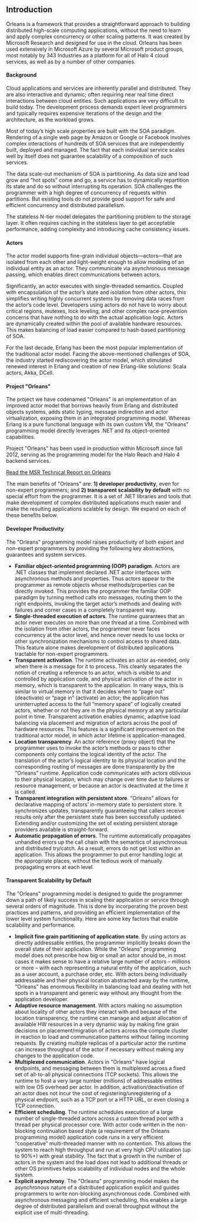 ## Introduction

Orleans is a framework that provides a straightforward approach to building distributed high-scale computing applications, without the need to learn and apply complex concurrency or other scaling patterns. It was created by Microsoft Research and designed for use in the cloud. Orleans has been used extensively in Microsoft Azure by several Microsoft product groups, most notably by 343 Industries as a platform for all of Halo 4 cloud services, as well as by a number of other companies.

#### Background

Cloud applications and services are inherently parallel and distributed. They are also interactive and dynamic; often requiring near real time direct interactions between cloud entities. Such applications are very difficult to build today. The development process demands expert level programmers and typically requires expensive iterations of the design and the architecture, as the workload grows.

Most of today’s high scale properties are built with the SOA paradigm. Rendering of a single web page by Amazon or Google or Facebook involves complex interactions of hundreds of SOA services that are independently built, deployed and managed. The fact that each individual service scales well by itself does not guarantee scalability of a composition of such services.

The data scale-out mechanism of SOA is partitioning. As data size and load grow and “hot spots” come and go, a service has to dynamically repartition its state and do so without interrupting its operation. SOA challenges the programmer with a high degree of concurrency of requests within partitions. But existing tools do not provide good support for safe and efficient concurrency and distributed parallelism.

The stateless N-tier model delegates the partitioning problem to the storage layer. It often requires caching in the stateless layer to get acceptable performance, adding complexity and introducing cache consistency issues.

#### Actors

The actor model supports fine-grain individual objects—actors—that are isolated from each other and light-weight enough to allow modeling of an individual entity as an actor. They communicate via asynchronous message passing, which enables direct communications between actors.

Significantly, an actor executes with single-threaded semantics. Coupled with encapsulation of the actor’s state and isolation from other actors, this simplifies writing highly concurrent systems by removing data races from the actor’s code level. Developers using actors do not have to worry about critical regions, mutexes, lock leveling, and other complex race-prevention concerns that have nothing to do with the actual application logic. Actors are dynamically created within the pool of available hardware resources. This makes balancing of load easier compared to hash-based partitioning of SOA.

For the last decade, Erlang has been the most popular implementation of the traditional actor model. Facing the above-mentioned challenges of SOA, the industry started rediscovering the actor model, which stimulated renewed interest in Erlang and creation of new Erlang-like solutions: Scala actors, Akka, DCell.

#### Project "Orleans"

The project we have codenamed "Orleans" is an implementation of an improved actor model that borrows heavily from Erlang and distributed objects systems, adds static typing, message indirection and actor virtualization, exposing them in an integrated programming model. Whereas Erlang is a pure functional language with its own custom VM, the "Orleans" programming model directly leverages .NET and its object-oriented capabilities.

Project "Orleans" has been used in production within Microsoft since fall 2012, serving as the programming model for the Halo Reach and Halo 4 backend services.

[Read the MSR Technical Report on Orleans](http://research.microsoft.com/pubs/210931/Orleans-MSR-TR-2014-41.pdf)

The main benefits of "Orleans" are: **1) developer productivity**, even for non-expert programmers; and **2) transparent scalability by default** with no special effort from the programmer. It is a set of .NET libraries and tools that make development of complex distributed applications much easier and make the resulting applications scalable by design. We expand on each of these benefits below.

#### Developer Productivity

The "Orleans" programming model raises productivity of both expert and non-expert programmers by providing the following key abstractions, guarantees and system services.

* **Familiar object-oriented programming (OOP) paradigm**. Actors are .NET classes that implement declared .NET actor interfaces with asynchronous methods and properties. Thus actors appear to the programmer as remote objects whose methods/properties can be directly invoked. This provides the programmer the familiar OOP paradigm by turning method calls into messages, routing them to the right endpoints, invoking the target actor’s methods and dealing with failures and corner cases in a completely transparent way.
* **Single-threaded execution of actors**. The runtime guarantees that an actor never executes on more than one thread at a time. Combined with the isolation from other actors, the programmer never faces concurrency at the actor level, and hence never needs to use locks or other synchronization mechanisms to control access to shared data. This feature alone makes development of distributed applications tractable for non-expert programmers.
* **Transparent activation**. The runtime activates an actor as-needed, only when there is a message for it to process. This cleanly separates the notion of creating a reference to an actor, which is visible to and controlled by application code, and physical activation of the actor in memory, which is transparent to the application. In many ways, this is similar to virtual memory in that it decides when to “page out” (deactivate) or “page in” (activate) an actor; the application has uninterrupted access to the full “memory space” of logically created actors, whether or not they are in the physical memory at any particular point in time. Transparent activation enables dynamic, adaptive load balancing via placement and migration of actors across the pool of hardware resources. This features is a significant improvement on the traditional actor model, in which actor lifetime is application-managed.
* **Location transparency**. An actor reference (proxy object) that the programmer uses to invoke the actor’s methods or pass to other components only contains the logical identity of the actor. The translation of the actor’s logical identity to its physical location and the corresponding routing of messages are done transparently by the "Orleans" runtime. Application code communicates with actors oblivious to their physical location, which may change over time due to failures or resource management, or because an actor is deactivated at the time it is called.
* **Transparent integration with persistent store**. "Orleans" allows for declarative mapping of actors’ in-memory state to persistent store. It synchronizes updates, transparently guaranteeing that callers receive results only after the persistent state has been successfully updated. Extending and/or customizing the set of existing persistent storage providers available is straight-forward.
* **Automatic propagation of errors**. The runtime automatically propagates unhandled errors up the call chain with the semantics of asynchronous and distributed try/catch. As a result, errors do not get lost within an application. This allows the programmer to put error handling logic at the appropriate places, without the tedious work of manually propagating errors at each level.

#### Transparent Scalability by Default

The "Orleans" programming model is designed to guide the programmer down a path of likely success in scaling their application or service through several orders of magnitude. This is done by incorporating the proven best practices and patterns, and providing an efficient implementation of the lower level system functionality. Here are some key factors that enable scalability and performance.
* **Implicit fine grain partitioning of application state**. By using actors as directly addressable entities, the programmer implicitly breaks down the overall state of their application. While the "Orleans" programming model does not prescribe how big or small an actor should be, in most cases it makes sense to have a relative large number of actors – millions or more – with each representing a natural entity of the application, such as a user account, a purchase order, etc. With actors being individually addressable and their physical location abstracted away by the runtime, "Orleans" has enormous flexibility in balancing load and dealing with hot spots in a transparent and generic way without any thought from the application developer.
* **Adaptive resource management**. With actors making no assumption about locality of other actors they interact with and because of the location transparency, the runtime can manage and adjust allocation of available HW resources in a very dynamic way by making fine grain decisions on placement/migration of actors across the compute cluster in reaction to load and communication patterns without failing incoming requests. By creating multiple replicas of a particular actor the runtime can increase throughput of the actor if necessary without making any changes to the application code.
* **Multiplexed communication**. Actors in "Orleans" have logical endpoints, and messaging between them is multiplexed across a fixed set of all-to-all physical connections (TCP sockets). This allows the  runtime to host a very large number (millions) of addressable entities with low OS overhead per actor. In addition, activation/deactivation of an actor does not incur the cost of registering/unregistering of a physical endpoint, such as a TCP port or a HTTP URL, or even closing a TCP connection.
* **Efficient scheduling**. The runtime schedules execution of a large number of single-threaded actors across a custom thread pool with a thread per physical processor core. With actor code written in the non-blocking continuation based style (a requirement of the Orleans programming model) application code runs in a very efficient “cooperative” multi-threaded manner with no contention. This allows the system to reach high throughput and run at very high CPU utilization (up to 90%+) with great stability. The fact that a growth in the number of actors in the system and the load does not lead to additional threads or other OS primitives helps scalability of individual nodes and the whole system.
* **Explicit asynchrony**. The "Orleans" programming model makes the asynchronous nature of a distributed application explicit and guides programmers to write non-blocking asynchronous code. Combined with asynchronous messaging and efficient scheduling, this enables a large degree of distributed parallelism and overall throughput without the explicit use of multi-threading.

